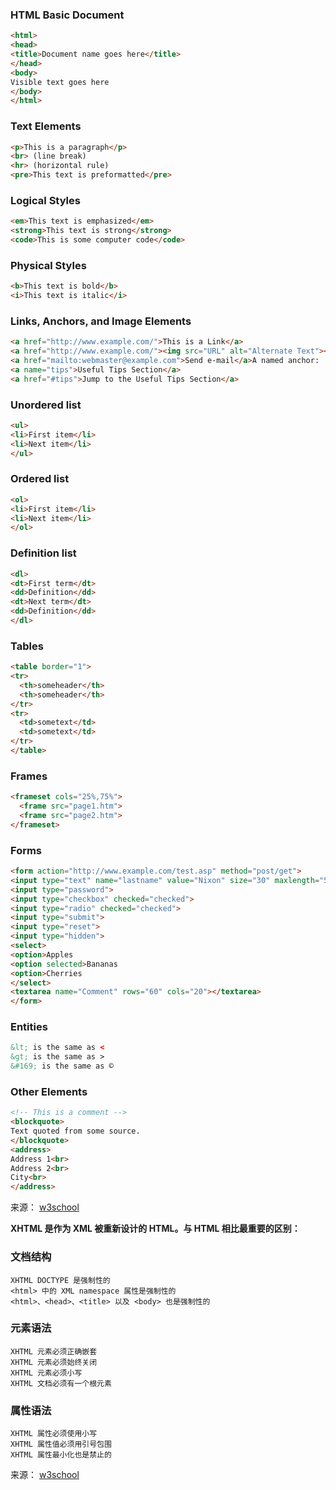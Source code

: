 ### HTML Basic Document

```html
<html>
<head>
<title>Document name goes here</title>
</head>
<body>
Visible text goes here
</body>
</html>
```

### Text Elements

```html
<p>This is a paragraph</p>
<br> (line break)
<hr> (horizontal rule)
<pre>This text is preformatted</pre>
```

### Logical Styles

```html
<em>This text is emphasized</em>
<strong>This text is strong</strong>
<code>This is some computer code</code>
```

### Physical Styles

```html
<b>This text is bold</b>
<i>This text is italic</i>
```

### Links, Anchors, and Image Elements

```html
<a href="http://www.example.com/">This is a Link</a>
<a href="http://www.example.com/"><img src="URL" alt="Alternate Text"></a>
<a href="mailto:webmaster@example.com">Send e-mail</a>A named anchor:
<a name="tips">Useful Tips Section</a>
<a href="#tips">Jump to the Useful Tips Section</a>
```

### Unordered list

```html
<ul>
<li>First item</li>
<li>Next item</li>
</ul>
```

### Ordered list

```html
<ol>
<li>First item</li>
<li>Next item</li>
</ol>
```

### Definition list

```html
<dl>
<dt>First term</dt>
<dd>Definition</dd>
<dt>Next term</dt>
<dd>Definition</dd>
</dl>
```

### Tables

```html
<table border="1">
<tr>
  <th>someheader</th>
  <th>someheader</th>
</tr>
<tr>
  <td>sometext</td>
  <td>sometext</td>
</tr>
</table>
```

### Frames

```html
<frameset cols="25%,75%">
  <frame src="page1.htm">
  <frame src="page2.htm">
</frameset>
```

### Forms

```html
<form action="http://www.example.com/test.asp" method="post/get">
<input type="text" name="lastname" value="Nixon" size="30" maxlength="50">
<input type="password">
<input type="checkbox" checked="checked">
<input type="radio" checked="checked">
<input type="submit">
<input type="reset">
<input type="hidden">
<select>
<option>Apples
<option selected>Bananas
<option>Cherries
</select>
<textarea name="Comment" rows="60" cols="20"></textarea>
</form>
```

### Entities

```html
&lt; is the same as <
&gt; is the same as >
&#169; is the same as ©
```

### Other Elements

```html
<!-- This is a comment -->
<blockquote>
Text quoted from some source.
</blockquote>
<address>
Address 1<br>
Address 2<br>
City<br>
</address>
```

来源： [w3school](http://www.w3school.com.cn/html/html_quick.asp)

**XHTML 是作为 XML 被重新设计的 HTML。与 HTML 相比最重要的区别：**

### 文档结构

```
XHTML DOCTYPE 是强制性的
<html> 中的 XML namespace 属性是强制性的
<html>、<head>、<title> 以及 <body> 也是强制性的
```

### 元素语法

```
XHTML 元素必须正确嵌套
XHTML 元素必须始终关闭
XHTML 元素必须小写
XHTML 文档必须有一个根元素
```

### 属性语法

```
XHTML 属性必须使用小写
XHTML 属性值必须用引号包围
XHTML 属性最小化也是禁止的
```

来源： [w3school](http://www.w3school.com.cn/html/html_xhtml.asp)
